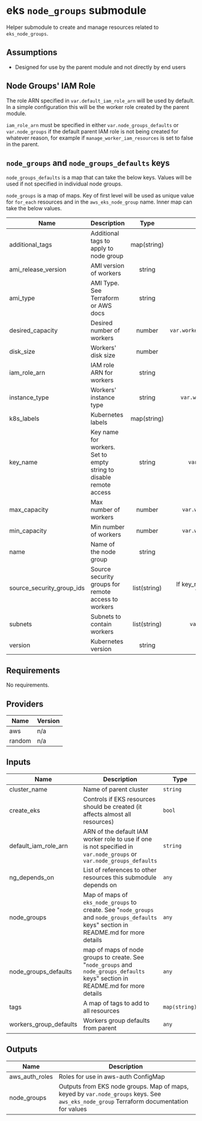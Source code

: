 # eks `node_groups` submodule

Helper submodule to create and manage resources related to `eks_node_groups`.

## Assumptions
* Designed for use by the parent module and not directly by end users

## Node Groups' IAM Role
The role ARN specified in `var.default_iam_role_arn` will be used by default. In a simple configuration this will be the worker role created by the parent module.

`iam_role_arn` must be specified in either `var.node_groups_defaults` or `var.node_groups` if the default parent IAM role is not being created for whatever reason, for example if `manage_worker_iam_resources` is set to false in the parent.

## `node_groups` and `node_groups_defaults` keys
`node_groups_defaults` is a map that can take the below keys. Values will be used if not specified in individual node groups.

`node_groups` is a map of maps. Key of first level will be used as unique value for `for_each` resources and in the `aws_eks_node_group` name. Inner map can take the below values.

| Name | Description | Type | If unset |
|------|-------------|:----:|:-----:|
| additional\_tags | Additional tags to apply to node group | map(string) | Only `var.tags` applied |
| ami\_release\_version | AMI version of workers | string | Provider default behavior |
| ami\_type | AMI Type. See Terraform or AWS docs | string | Provider default behavior |
| desired\_capacity | Desired number of workers | number | `var.workers_group_defaults[asg_desired_capacity]` |
| disk\_size | Workers' disk size | number | Provider default behavior |
| iam\_role\_arn | IAM role ARN for workers | string | `var.default_iam_role_arn` |
| instance\_type | Workers' instance type | string | `var.workers_group_defaults[instance_type]` |
| k8s\_labels | Kubernetes labels | map(string) | No labels applied |
| key\_name | Key name for workers. Set to empty string to disable remote access | string | `var.workers_group_defaults[key_name]` |
| max\_capacity | Max number of workers | number | `var.workers_group_defaults[asg_max_size]` |
| min\_capacity | Min number of workers | number | `var.workers_group_defaults[asg_min_size]` |
| name | Name of the node group | string | Auto generated |
| source\_security\_group\_ids | Source security groups for remote access to workers | list(string) | If key\_name is specified: THE REMOTE ACCESS WILL BE OPENED TO THE WORLD |
| subnets | Subnets to contain workers | list(string) | `var.workers_group_defaults[subnets]` |
| version | Kubernetes version | string | Provider default behavior |

<!-- BEGINNING OF PRE-COMMIT-TERRAFORM DOCS HOOK -->
## Requirements

No requirements.

## Providers

| Name | Version |
|------|---------|
| aws | n/a |
| random | n/a |

## Inputs

| Name | Description | Type | Default | Required |
|------|-------------|------|---------|:--------:|
| cluster\_name | Name of parent cluster | `string` | n/a | yes |
| create\_eks | Controls if EKS resources should be created (it affects almost all resources) | `bool` | `true` | no |
| default\_iam\_role\_arn | ARN of the default IAM worker role to use if one is not specified in `var.node_groups` or `var.node_groups_defaults` | `string` | n/a | yes |
| ng\_depends\_on | List of references to other resources this submodule depends on | `any` | `null` | no |
| node\_groups | Map of maps of `eks_node_groups` to create. See "`node_groups` and `node_groups_defaults` keys" section in README.md for more details | `any` | `{}` | no |
| node\_groups\_defaults | map of maps of node groups to create. See "`node_groups` and `node_groups_defaults` keys" section in README.md for more details | `any` | n/a | yes |
| tags | A map of tags to add to all resources | `map(string)` | n/a | yes |
| workers\_group\_defaults | Workers group defaults from parent | `any` | n/a | yes |

## Outputs

| Name | Description |
|------|-------------|
| aws\_auth\_roles | Roles for use in aws-auth ConfigMap |
| node\_groups | Outputs from EKS node groups. Map of maps, keyed by `var.node_groups` keys. See `aws_eks_node_group` Terraform documentation for values |

<!-- END OF PRE-COMMIT-TERRAFORM DOCS HOOK -->
